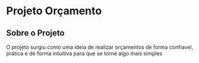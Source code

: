# Projeto Orçamento
 
<h2>Sobre o Projeto</h2>
<p>O projeto surgiu como uma ideia de realizar orçamentos de forma confiavel, prática e de forma intuitiva para que se torne algo mais simples</p>

